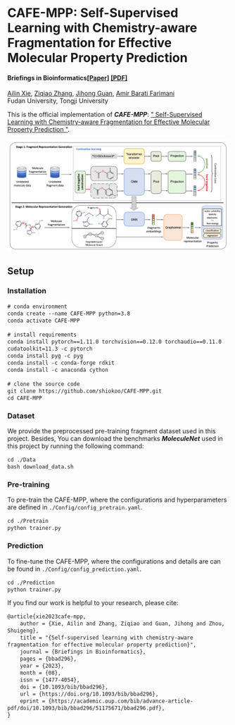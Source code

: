 # CAFE-MPP: Self-Supervised Learning with Chemistry-aware Fragmentation for Effective Molecular Property Prediction

#### Briefings in Bioinformatics[[Paper]](https://academic.oup.com/bib/advance-article/doi/10.1093/bib/bbad296/7246472) [[PDF]](https://academic.oup.com/bib/advance-article-pdf/doi/10.1093/bib/bbad296/51175671/bbad296.pdf) </br>
[Ailin Xie](https://scholar.google.com/citations?user=NjycP1MAAAAJ&hl=en), [Ziqiao Zhang](https://scholar.google.com/citations?user=c1MO4dUAAAAJ&hl=en), [Jihong Guan](https://admis.tongji.edu.cn/82/08/c25113a229896/page.htm), [Amir Barati Farimani](https://admis.fudan.edu.cn/sgzhou/) </br>
Fudan University, Tongji University</br>

This is the official implementation of <strong><em>CAFE-MPP</em></strong>: [" Self-Supervised Learning with Chemistry-aware Fragmentation for Effective Molecular Property Prediction
"](https://academic.oup.com/bib/advance-article-pdf/doi/10.1093/bib/bbad296/51175671/bbad296.pdf).

<img src="figure/pipeline.png">

## Setup
### Installation
    # conda environment
    conda create --name CAFE-MPP python=3.8
    conda activate CAFE-MPP

    # install requirements
    conda install pytorch==1.11.0 torchvision==0.12.0 torchaudio==0.11.0 cudatoolkit=11.3 -c pytorch
    conda install pyg -c pyg
    conda install -c conda-forge rdkit
    conda install -c anaconda cython

    # clone the source code
    git clone https://github.com/shiokoo/CAFE-MPP.git
    cd CAFE-MPP

### Dataset
We provide the preprocessed pre-training fragment dataset used in this project. Besides, You can download the benchmarks ***MoleculeNet*** used in this project by running the following command:

    cd ./Data
    bash download_data.sh

### Pre-training
To pre-train the CAFE-MPP, where the configurations and hyperparameters are defined in `./Config/config_pretrain.yaml`.

    cd ./Pretrain
    python trainer.py

### Prediction
To fine-tune the CAFE-MPP, where the configurations and details are can be found in `./Config/config_prediction.yaml`.

    cd ./Prediction
    python trainer.py

If you find our work is helpful to your research, please cite:
```
@article{xie2023cafe-mpp,
    author = {Xie, Ailin and Zhang, Ziqiao and Guan, Jihong and Zhou, Shuigeng},
    title = "{Self-supervised learning with chemistry-aware fragmentation for effective molecular property prediction}",
    journal = {Briefings in Bioinformatics},
    pages = {bbad296},
    year = {2023},
    month = {08},
    issn = {1477-4054},
    doi = {10.1093/bib/bbad296},
    url = {https://doi.org/10.1093/bib/bbad296},
    eprint = {https://academic.oup.com/bib/advance-article-pdf/doi/10.1093/bib/bbad296/51175671/bbad296.pdf},
}
```

